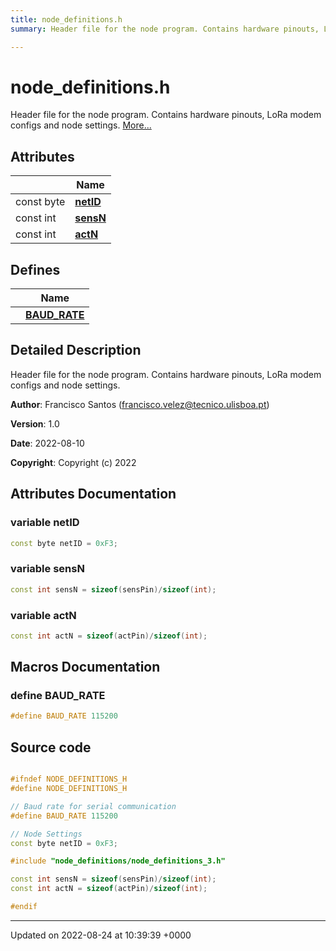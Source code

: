 ```yaml
---
title: node_definitions.h
summary: Header file for the node program. Contains hardware pinouts, LoRa modem configs and node settings. 

---
```


# node_definitions.h

Header file for the node program. Contains hardware pinouts, LoRa modem configs and node settings.  [More...](#detailed-description)

## Attributes

|                | Name           |
| -------------- | -------------- |
| const byte | **[netID](/Node/Files/node__definitions_8h/#variable-netid)**  |
| const int | **[sensN](/Node/Files/node__definitions_8h/#variable-sensn)**  |
| const int | **[actN](/Node/Files/node__definitions_8h/#variable-actn)**  |

## Defines

|                | Name           |
| -------------- | -------------- |
|  | **[BAUD_RATE](/Node/Files/node__definitions_8h/#define-baud-rate)**  |

## Detailed Description

Header file for the node program. Contains hardware pinouts, LoRa modem configs and node settings. 

**Author**: Francisco Santos ([francisco.velez@tecnico.ulisboa.pt](mailto:francisco.velez@tecnico.ulisboa.pt)) 

**Version**: 1.0 

**Date**: 2022-08-10

**Copyright**: Copyright (c) 2022 


## Attributes Documentation

### variable netID

```cpp
const byte netID = 0xF3;
```


### variable sensN

```cpp
const int sensN = sizeof(sensPin)/sizeof(int);
```


### variable actN

```cpp
const int actN = sizeof(actPin)/sizeof(int);
```



## Macros Documentation

### define BAUD_RATE

```cpp
#define BAUD_RATE 115200
```


## Source code

```cpp

#ifndef NODE_DEFINITIONS_H
#define NODE_DEFINITIONS_H

// Baud rate for serial communication
#define BAUD_RATE 115200

// Node Settings
const byte netID = 0xF3;

#include "node_definitions/node_definitions_3.h"

const int sensN = sizeof(sensPin)/sizeof(int);
const int actN = sizeof(actPin)/sizeof(int);

#endif
```


-------------------------------

Updated on 2022-08-24 at 10:39:39 +0000
